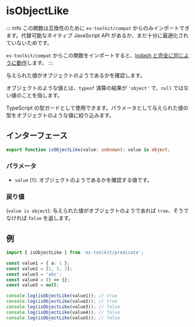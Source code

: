 # isObjectLike

::: info
この関数は互換性のために `es-toolkit/compat` からのみインポートできます。代替可能なネイティブ JavaScript API があるか、まだ十分に最適化されていないためです。

`es-toolkit/compat` からこの関数をインポートすると、[lodash と完全に同じように動作](../../../compatibility.md)します。
:::

与えられた値がオブジェクトのようであるかを確認します。

オブジェクトのような値とは、`typeof` 演算の結果が `'object'` で、`null` ではない値のことを指します。

TypeScript の型ガードとして使用できます。パラメータとして与えられた値の型をオブジェクトのような値に絞り込みます。

## インターフェース

```typescript
export function isObjectLike(value: unknown): value is object;
```

### パラメータ

- `value` (`T`): オブジェクトのようであるかを確認する値です。

### 戻り値

(`value is object`): 与えられた値がオブジェクトのようであれば `true`、そうでなければ `false` を返します。

## 例

```typescript
import { isObjectLike } from 'es-toolkit/predicate';

const value1 = { a: 1 };
const value2 = [1, 2, 3];
const value3 = 'abc';
const value4 = () => {};
const value5 = null;

console.log(isObjectLike(value1)); // true
console.log(isObjectLike(value2)); // true
console.log(isObjectLike(value3)); // false
console.log(isObjectLike(value4)); // false
console.log(isObjectLike(value5)); // false
```
